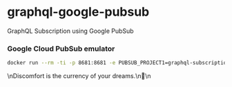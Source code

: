 # graphql-google-pubsub

GraphQL Subscription using Google PubSub

### Google Cloud PubSub emulator

```sh
docker run --rm -ti -p 8681:8681 -e PUBSUB_PROJECT1=graphql-subscription-291704,stuff:stuff-subscription messagebird/gcloud-pubsub-emulator:latest
```

<!-- INSPIRATIONAL_QUOTE_START -->\nDiscomfort is the currency of your dreams.\n🦖\n<!-- INSPIRATIONAL_QUOTE_END -->
